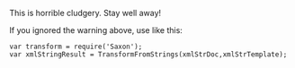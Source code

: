 This is horrible cludgery. Stay well away!

If you ignored the warning above, use like this:

    var transform = require('Saxon');
    var xmlStringResult = TransformFromStrings(xmlStrDoc,xmlStrTemplate);


